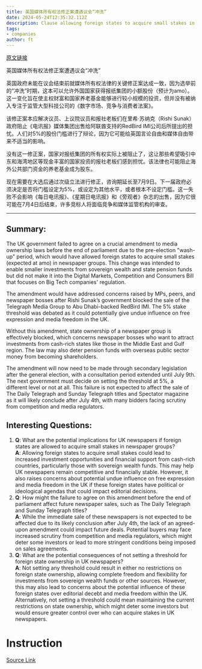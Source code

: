 ```yaml
---
title: 英国媒体所有权法修正案遭遇议会“冲洗”
date: 2024-05-24T12:35:32.112Z
description: Clause allowing foreign states to acquire small stakes in newspaper groups was not agreed before end of parliament
tags: 
- companies
author: ft
---
```


[原文链接](https://ft.com/content/85eed9ae-b8dd-490c-86aa-6344dbe5313e)

英国媒体所有权法修正案遭遇议会“冲洗”

英国政府未能在议会结束前就媒体所有权法律的关键修正案达成一致，因为选举前的“冲洗”时期，这本可以允许外国国家获得报纸集团的小额股份（预计为amo）。这一变化旨在使主权财富和国家养老基金能够进行较小规模的投资，但并没有被纳入专注于监管大型科技公司的《数字市场、竞争与消费者法案》。

该修正案本应解决议员、上议院议员和报社老板们在里希·苏纳克（Rishi Sunak）政府阻止《电讯报》媒体集团出售给阿联酋支持的RedBird IMI公司后所提出的担忧。人们对5%的股份门槛进行了辩论，因为它可能给英国言论自由和媒体自由带来不适当的影响。

没有这一修正案，国家对报纸集团的所有权实际上被阻止了，这让那些希望吸引中东和海湾地区等现金丰富的国家投资的报社老板们感到担忧。该法律也可能阻止海外公共部门资金的养老基金成为股东。

现在需要在大选后通过次级立法进行修正，咨询期延长至7月9日。下一届政府必须决定是否将门槛设定为5%，或设定为其他水平，或者根本不设定门槛。这一失败不会影响《每日电讯报》、《星期日电讯报》和《旁观者》杂志的出售，因为它很可能在7月4日后结束，许多竞标人将面临竞争和媒体监管机构的审查。

---

## Summary:
The UK government failed to agree on a crucial amendment to media ownership laws before the end of parliament due to the pre-election "wash-up" period, which would have allowed foreign states to acquire small stakes (expected at amo) in newspaper groups. This change was intended to enable smaller investments from sovereign wealth and state pension funds but did not make it into the Digital Markets, Competition and Consumers Bill that focuses on Big Tech companies' regulation.

The amendment would have addressed concerns raised by MPs, peers, and newspaper bosses after Rishi Sunak’s government blocked the sale of the Telegraph Media Group to Abu Dhabi-backed RedBird IMI. The 5% stake threshold was debated as it could potentially give undue influence on free expression and media freedom in the UK.

Without this amendment, state ownership of a newspaper group is effectively blocked, which concerns newspaper bosses who want to attract investments from cash-rich states like those in the Middle East and Gulf region. The law may also deter pension funds with overseas public sector money from becoming shareholders.

The amendment will now need to be made through secondary legislation after the general election, with a consultation period extended until July 9th. The next government must decide on setting the threshold at 5%, a different level or not at all. This failure is not expected to affect the sale of The Daily Telegraph and Sunday Telegraph titles and Spectator magazine as it will likely conclude after July 4th, with many bidders facing scrutiny from competition and media regulators.

## Interesting Questions:
1. **Q**: What are the potential implications for UK newspapers if foreign states are allowed to acquire small stakes in newspaper groups?  
    **A**: Allowing foreign states to acquire small stakes could lead to increased investment opportunities and financial support from cash-rich countries, particularly those with sovereign wealth funds. This may help UK newspapers remain competitive and financially stable. However, it also raises concerns about potential undue influence on free expression and media freedom in the UK if these foreign states have political or ideological agendas that could impact editorial decisions.
2. **Q**: How might the failure to agree on this amendment before the end of parliament affect future newspaper sales, such as The Daily Telegraph and Sunday Telegraph titles?  
    **A**: While the immediate sale of these newspapers is not expected to be affected due to its likely conclusion after July 4th, the lack of an agreed-upon amendment could impact future deals. Potential buyers may face increased scrutiny from competition and media regulators, which might deter some investors or lead to more stringent conditions being imposed on sales agreements.
3. **Q**: What are the potential consequences of not setting a threshold for foreign state ownership in UK newspapers?  
    **A**: Not setting any threshold could result in either no restrictions on foreign state ownership, allowing complete freedom and flexibility for investments from sovereign wealth funds or other sources. However, this may also lead to concerns about the potential influence of these foreign states over editorial decebt and media freedom within the UK. Alternatively, not setting a threshold could mean maintaining the current restrictions on state ownership, which might deter some investors but would ensure greater control over who can acquire stakes in UK newspapers.

# Instruction

[Source Link](https://ft.com/content/85eed9ae-b8dd-490c-86aa-6344dbe5313e)

